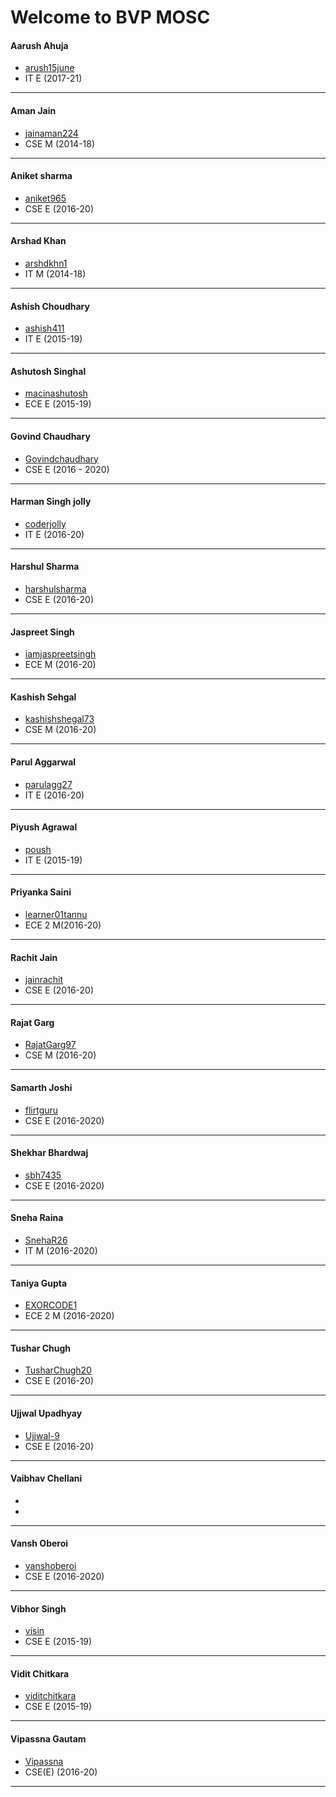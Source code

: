 Welcome to BVP MOSC
===================

#### Aarush Ahuja
- [arush15june](https://github.com/arush15june)
- IT E (2017-21)
---
#### Aman Jain
- [jainaman224](https://github.com/jainaman224)
- CSE M (2014-18)
---
#### Aniket sharma
- [aniket965](https://github.com/aniket965)
- CSE E (2016-20)
---
#### Arshad Khan
- [arshdkhn1](https://github.com/arshdkhn1)
- IT M (2014-18)
---
#### Ashish Choudhary
- [ashish411](https://github.com/ashish411)
- IT E (2015-19)
---
#### Ashutosh Singhal
- [macinashutosh](https://github.com/macinashutosh)
- ECE E (2015-19)
---
#### Govind Chaudhary
- [Govindchaudhary](https://GitHub.com/Govindchaudhary)
- CSE E (2016 - 2020)
---
#### Harman Singh jolly
- [coderjolly](https://github.com/CoderJolly)
- IT E (2016-20)
---
#### Harshul Sharma
- [harshulsharma](https://github.com/HarshulSharma000)
- CSE E (2016-20)
---
#### Jaspreet Singh
- [iamjaspreetsingh](https://github.com/iamjaspreetsingh)
- ECE M (2016-20)
---
#### Kashish Sehgal
- [kashishshegal73](https://github.com/kashishshegal73)
- CSE M (2016-20)
---
#### Parul Aggarwal
- [parulagg27](https://github.com/parulagg27)
- IT E (2016-20)
---
#### Piyush Agrawal
- [poush](https://github.com/poush)
- IT E (2015-19)
---
#### Priyanka Saini
- [learner01tannu](https://github.com/learner01tannu)
- ECE 2 M(2016-20)
---
#### Rachit Jain
- [jainrachit](https://github.com/jainrachit)
- CSE E (2016-20)
---
#### Rajat Garg
- [RajatGarg97](https://github.com/RajatGarg97)
- CSE M (2016-20)
---
#### Samarth Joshi
- [flirtguru](https://github.com/flirtguru)
- CSE E (2016-2020)
---
#### Shekhar Bhardwaj
- [sbh7435](https://github.com/sbh7435)
- CSE E (2016-2020)
---
#### Sneha Raina
- [SnehaR26](https://github.com/SnehaR26)
- IT M (2016-2020)
---
#### Taniya Gupta
- [EXORCODE1](https://github.com/EXORCODE1)
- ECE 2 M (2016-2020)
---
#### Tushar Chugh		
- [TusharChugh20](https://github.com/TusharChugh20)		
- CSE E (2016-20)		
---
#### Ujjwal Upadhyay
- [Ujjwal-9](https://GitHub.com/Ujjwal-9)
- CSE E (2016-20)
---
#### Vaibhav Chellani
- []()
- 
---
#### Vansh Oberoi
- [vanshoberoi](https://github.com/vanshoberoi)
- CSE E (2016-2020)
---
#### Vibhor Singh
- [visin](https://github.com/visin)
- CSE E (2015-19)
---
#### Vidit Chitkara
- [viditchitkara](https://github.com/viditchitkara)
- CSE E (2015-19)
---
#### Vipassna Gautam
- [Vipassna](https://github.com/Vipassna)
- CSE(E) (2016-20)
---
